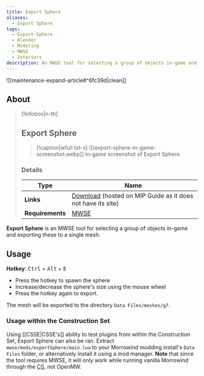 ```yaml
---
title: Export Sphere
aliases:
  - Export Sphere
tags:
  - Export-Sphere
  - Blender
  - Modeling
  - MWSE
  - Interiors
description: An MWSE tool for selecting a group of objects in-game and exporting these to a single mesh
---
```


![[maintenance-expand-article#^6fc39d|clean]]

## About

> [!infobox|n-th]
> 
> ## Export Sphere
> 
> > [!caption|wfull txt-s]
> > ![[export-sphere-in-game-screenshot.webp]]
> > In-game screenshot of Export Sphere.
> 
> ### Details
> 
> | Type | Name |
> | --- | --- |
> | **Links** | [Download](https://www.nexusmods.com/morrowind/mods/52245?tab=files) (hosted on MIP Guide as it does not have its site)  |
> | **Requirements** | [MWSE](https://github.com/MWSE/MWSE/) |

**Export Sphere** is an MWSE tool for selecting a group of objects in-game and exporting these to a single mesh.


## Usage

**Hotkey**: <kbd>Ctrl</kbd> + <kbd>Alt</kbd> + <kbd>E</kbd>
    
- Press the hotkey to spawn the sphere
- Increase/decrease the sphere's size using the mouse wheel 
- Press the hotkey again to export.

The mesh will be exported to the directory `Data Files/meshes/g7`.

### Usage within the Construction Set

Using [[CSSE|CSSE's]] ability to test plugins from within the Construction Set, Export Sphere can also be ran. Extract `mwse/mods/exportSphere/main.lua` to your Morrowind modding install's `Data Files` folder, or alternatively install it using a mod manager. **Note** that since the tool requires MWSE, it will only work while running vanilla Morrowind through the <abbr title="Construction Set">CS</abbr>, not OpenMW.